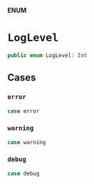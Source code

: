 **ENUM**

# `LogLevel`

```swift
public enum LogLevel: Int
```

## Cases
### `error`

```swift
case error
```

### `warning`

```swift
case warning
```

### `debug`

```swift
case debug
```
